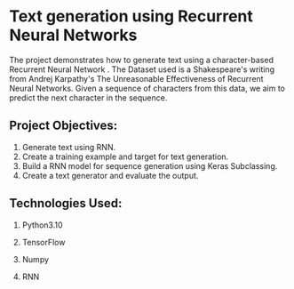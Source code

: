 # Text generation using Recurrent Neural Networks

The project demonstrates how to generate text using a character-based Recurrent Neural Network . The Dataset used is a Shakespeare's writing from Andrej Karpathy's The Unreasonable Effectiveness of Recurrent Neural Networks. Given a sequence of characters from this data, we aim to predict the next character in the sequence.

## Project Objectives:

1. Generate text using RNN.
2. Create a training example and target for text generation.
3. Build a RNN model for sequence generation using Keras Subclassing.
4. Create a text generator and evaluate the output.
 

## Technologies Used:

1. Python3.10

2. TensorFlow

3. Numpy

4. RNN


